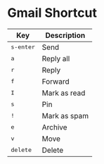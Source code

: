 # Gmail Shortcut

| Key                | Description  |
| ------------------ | ------------ |
| <kbd>s-enter</kbd> | Send         |
| <kbd>a</kbd>       | Reply all    |
| <kbd>r</kbd>       | Reply        |
| <kbd>f</kbd>       | Forward      |
| <kbd>I</kbd>       | Mark as read |
| <kbd>s</kbd>       | Pin          |
| <kbd>!</kbd>       | Mark as spam |
| <kbd>e</kbd>       | Archive      |
| <kbd>v</kbd>       | Move         |
| <kbd>delete</kbd>  | Delete       |
